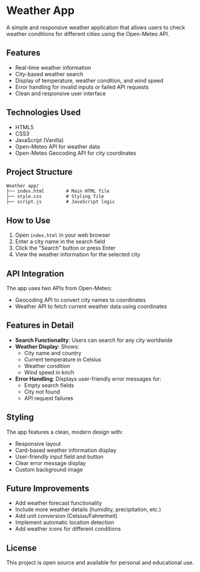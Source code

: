 # Weather App

A simple and responsive weather application that allows users to check weather conditions for different cities using the Open-Meteo API.

## Features

- Real-time weather information
- City-based weather search
- Display of temperature, weather condition, and wind speed
- Error handling for invalid inputs or failed API requests
- Clean and responsive user interface

## Technologies Used

- HTML5
- CSS3
- JavaScript (Vanilla)
- Open-Meteo API for weather data
- Open-Meteo Geocoding API for city coordinates

## Project Structure

```plaintext
Weather app/
├── index.html        # Main HTML file
├── style.css         # Styling file
├── script.js         # JavaScript logic

```

## How to Use

1. Open `index.html` in your web browser
2. Enter a city name in the search field
3. Click the "Search" button or press Enter
4. View the weather information for the selected city

## API Integration

The app uses two APIs from Open-Meteo:
- Geocoding API to convert city names to coordinates
- Weather API to fetch current weather data using coordinates

## Features in Detail

- **Search Functionality**: Users can search for any city worldwide
- **Weather Display**: Shows:
  - City name and country
  - Current temperature in Celsius
  - Weather condition
  - Wind speed in km/h
- **Error Handling**: Displays user-friendly error messages for:
  - Empty search fields
  - City not found
  - API request failures

## Styling

The app features a clean, modern design with:
- Responsive layout
- Card-based weather information display
- User-friendly input field and button
- Clear error message display
- Custom background image

## Future Improvements

- Add weather forecast functionality
- Include more weather details (humidity, precipitation, etc.)
- Add unit conversion (Celsius/Fahrenheit)
- Implement automatic location detection
- Add weather icons for different conditions

## License

This project is open source and available for personal and educational use.

        
